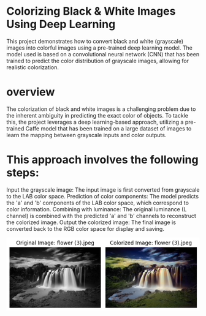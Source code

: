 # Colorizing Black & White Images Using Deep Learning
This project demonstrates how to convert black and white (grayscale) images into colorful images using a pre-trained deep learning model. The model used is based on a convolutional neural network (CNN) that has been trained to predict the color distribution of grayscale images, allowing for realistic colorization.
# overview
The colorization of black and white images is a challenging problem due to the inherent ambiguity in predicting the exact color of objects. To tackle this, the project leverages a deep learning-based approach, utilizing a pre-trained Caffe model that has been trained on a large dataset of images to learn the mapping between grayscale inputs and color outputs.

# This approach involves the following steps:

Input the grayscale image: The input image is first converted from grayscale to the LAB color space.
Prediction of color components: The model predicts the 'a' and 'b' components of the LAB color space, which correspond to color information.
Combining with luminance: The original luminance (L channel) is combined with the predicted 'a' and 'b' channels to reconstruct the colorized image.
Output the colorized image: The final image is converted back to the RGB color space for display and saving.

 ![Image Alt](https://github.com/Lakshmi-Chinthapalli/converting-Black-white-image-to-colour-image/blob/eb86ca8d46d1ba695123620f0011db8abcb1ee86/colorized%20image.png)



